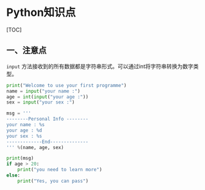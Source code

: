 # Python知识点

[TOC]

## 一、注意点

`input` 方法接收到的所有数据都是字符串形式。可以通过int将字符串转换为数字类型。

```python
print("Welcome to use your first programme")
name = input("your name :")
age = int(input("your age :"))
sex = input("your sex :")

msg = '''
--------Personal Info --------
your name : %s
your age : %d
your sex : %s
-------------End--------------
''' %(name, age, sex)

print(msg)
if age > 20:
    print("you need to learn more")
else:
    print("Yes, you can pass")
```

